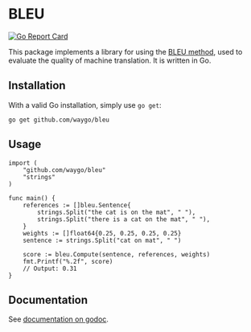 # BLEU

[![Go Report Card](https://goreportcard.com/badge/github.com/waygo/bleu)](https://goreportcard.com/report/github.com/waygo/bleu)

This package implements a library for using the [BLEU method](https://en.wikipedia.org/wiki/BLEU), used to evaluate the quality of machine translation. It is written in Go.

## Installation

With a valid Go installation, simply use `go get`:

```
go get github.com/waygo/bleu
```

## Usage

```
import (
	"github.com/waygo/bleu"
	"strings"
)

func main() {
	references := []bleu.Sentence{
		strings.Split("the cat is on the mat", " "),
		strings.Split("there is a cat on the mat", " "),
	}
	weights := []float64{0.25, 0.25, 0.25, 0.25}
	sentence := strings.Split("cat on mat", " ")

	score := bleu.Compute(sentence, references, weights)
	fmt.Printf("%.2f", score)
	// Output: 0.31
}
```

## Documentation

See [documentation on godoc](https://godoc.org/github.com/waygo/bleu).
